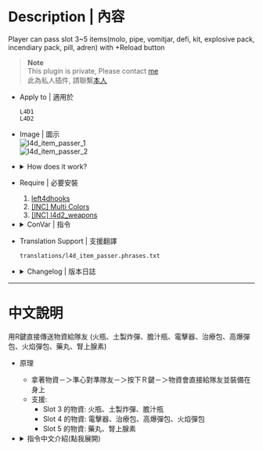 # Description | 內容
Player can pass slot 3~5 items(molo, pipe, vomitjar, defi, kit, explosive pack, incendiary pack, pill, adren) with +Reload button

> __Note__ <br/>
This plugin is private, Please contact [me](/#私人插件列表-private-plugins-list)<br/>
此為私人插件, 請聯繫[本人](/#私人插件列表-private-plugins-list)

* Apply to | 適用於
	```
	L4D1
	L4D2
	```

* Image | 圖示
	<br/>![l4d_item_passer_1](image/l4d_item_passer_1.gif)
	<br/>![l4d_item_passer_2](image/l4d_item_passer_2.gif)

* <details><summary>How does it work?</summary>

	* Switch item and hold －＞ Aim teammate－＞ Press R button －＞ Item transferred, teammate equips
	* Support:
		* Slot 3 items: molotovs, pipebombs, vomitjars
		* Slot 4 items: defibrillators, first aid kits, explosive packs, incendiary packs
		* Slot 5 items: pills, adrenalines
</details>

* Require | 必要安裝
	1. [left4dhooks](https://forums.alliedmods.net/showthread.php?t=321696)
	2. [[INC] Multi Colors](https://github.com/fbef0102/L4D1_2-Plugins/releases/tag/Multi-Colors)
    3. [[INC] l4d2_weapons](/L4D_插件/Require_檔案/scripting/include/l4d2_weapons.inc)

* <details><summary>ConVar | 指令</summary>

	* cfg/sourcemod/l4d_item_passer.cfg
		```php
		// 0=Plugin off, 1=Plugin on.
		l4d_item_passer_enable "1"

		// How message displays. (0: Disable, 1:In chat, 2: In Hint Box, 3: In center text)
		l4d_item_passer_announce_type "1"

		// How close you have to be to pass an item.
		l4d_item_passer_dist "220.0"

		// (L4D2) Which item can give. 1=Adrenaline, 2=Pain Pills, 4=Molotov, 8=Pipe Bomb, 16=Vomit Jar, 32=Kit , 64=Explosive Rounds, 128=Incendiary Rounds, 256=Defibrillator. Add numbers together (511=All, 0=Off).
		l4d_item_passer_flag "511"

		// (L4D1) Which item can give. 1=Pain Pills, 2=Molotov, 4=Pipe Bomb, 8=Kit. Add numbers together (15=All, 0=Off).
		l4d_item_passer_flag "511"

		// Which key to pass items? 1=Reload, 2=Right Mouse, 4=Use, add numbers together
		l4d_item_passer_type "1"
		```
</details>

* Translation Support | 支援翻譯
	```
	translations/l4d_item_passer.phrases.txt
	```

* <details><summary>Changelog | 版本日誌</summary>
	
	* v1.1h (2024-10-26)
		* Update cvars

	* v1.0h (2024-8-20)
		* Pass more items with +reload button
		* Add cvars
		* Individual plugin, Remove require plugins
		* Change method to give items instead of removing and creating entities

	* v1.6.2
		* [From SirPlease/L4D2-Competitive-Rework](https://github.com/SirPlease/L4D2-Competitive-Rework/blob/master/addons/sourcemod/scripting/pill_passer.sp)
</details>

- - - -
# 中文說明
用R鍵直接傳送物資給隊友 (火瓶、土製炸彈、膽汁瓶、電擊器、治療包、高爆彈包、火焰彈包、藥丸、腎上腺素)

* 原理
	* 拿著物資－＞準心對準隊友－＞按下Ｒ鍵－＞物資會直接給隊友並裝備在身上
	* 支援:
		* Slot 3 的物資: 火瓶、土製炸彈、膽汁瓶
		* Slot 4 的物資: 電擊器、治療包、高爆彈包、火焰彈包
		* Slot 5 的物資: 藥丸、腎上腺素

* <details><summary>指令中文介紹(點我展開)</summary>

	* cfg/sourcemod/l4d_item_passer.cfg
		```php
		// 0=插件關閉, 1=插件開啟.
		l4d_item_passer_enable "1"

		// 提示該如何顯示. (0: 不提示, 1: 聊天框, 2: 黑底白字框, 3: 螢幕正中間)
		l4d_item_passer_announce_type "1"

		// 距離多近才能傳送物品給隊友?
		l4d_item_passer_dist "220.0"

		// (L4D2) 那些物品可傳送? 1=腎上腺素, 2=藥丸, 4=火瓶, 8=土製炸彈, 16=膽汁瓶, 32=治療包, 64=高爆彈包, 128=火焰彈包, 256=電擊器. 請將數字相加起來 (511=全部, 0=無).
		l4d_item_passer_flag "511"

		// (L4D1) 那些物品可傳送? 1=藥丸, 2=火瓶, 4=土製炸彈, 8=治療包 (15=全部, 0=無).
		l4d_item_passer_flag "511"

		// 使用哪個按鍵傳送物資? 1=R鍵, 2=滑鼠右鍵, 4=E鍵, 請將數字相加起來
		l4d_item_passer_type "1"
		```
</details>